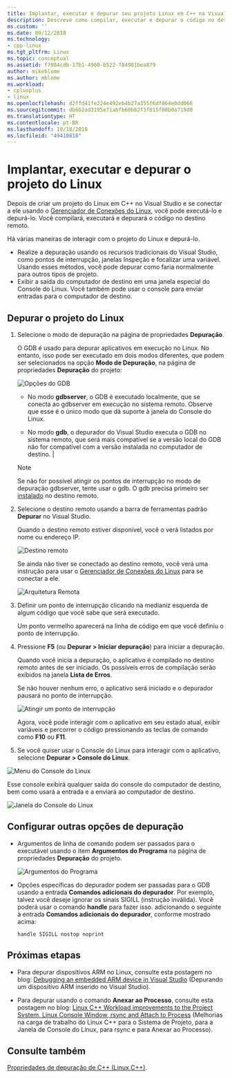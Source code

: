 ```yaml
---
title: Implantar, executar e depurar seu projeto Linux em C++ no Visual Studio | Microsoft Docs
description: Descreve como compilar, executar e depurar o código no destino remoto de dentro de um projeto do Linux em C++ no Visual Studio.
ms.custom: ''
ms.date: 09/12/2018
ms.technology:
- cpp-linux
ms.tgt_pltfrm: Linux
ms.topic: conceptual
ms.assetid: f7084cdb-17b1-4960-b522-f84981bea879
author: mikeblome
ms.author: mblome
ms.workload:
- cplusplus
- linux
ms.openlocfilehash: d2ffd41fe224e492eb4b27a355f6df864e0dd066
ms.sourcegitcommit: db6b2ad3195e71abfb60b62f3f015f08b0a719d0
ms.translationtype: HT
ms.contentlocale: pt-BR
ms.lasthandoff: 10/18/2018
ms.locfileid: "49410818"
---
```

# <a name="deploy-run-and-debug-your-linux-project"></a>Implantar, executar e depurar o projeto do Linux

Depois de criar um projeto do Linux em C++ no Visual Studio e se conectar a ele usando o [Gerenciador de Conexões do Linux](../linux/connect-to-your-remote-linux-computer.md), você pode executá-lo e depurá-lo. Você compilará, executará e depurará o código no destino remoto.

Há várias maneiras de interagir com o projeto do Linux e depurá-lo.

* Realize a depuração usando os recursos tradicionais do Visual Studio, como pontos de interrupção, janelas Inspeção e focalizar uma variável. Usando esses métodos, você pode depurar como faria normalmente para outros tipos de projeto.
* Exibir a saída do computador de destino em uma janela especial do Console do Linux. Você também pode usar o console para enviar entradas para o computador de destino.

## <a name="debug-your-linux-project"></a>Depurar o projeto do Linux

1. Selecione o modo de depuração na página de propriedades **Depuração**.

    O GDB é usado para depurar aplicativos em execução no Linux.  No entanto, isso pode ser executado em dois modos diferentes, que podem ser selecionados na opção **Modo de Depuração**, na página de propriedades **Depuração** do projeto:

    ![Opções do GDB](media/settings_debugger.png)

    - No modo **gdbserver**, o GDB é executado localmente, que se conecta ao gdbserver em execução no sistema remoto.  Observe que esse é o único modo que dá suporte à janela do Console do Linux.

    - No modo **gdb**, o depurador do Visual Studio executa o GDB no sistema remoto, que será mais compatível se a versão local do GDB não for compatível com a versão instalada no computador de destino. |

    > [!NOTE] 
    > Se não for possível atingir os pontos de interrupção no modo de depuração gdbserver, tente usar o gdb. O gdb precisa primeiro ser [instalado](../linux/download-install-and-setup-the-linux-development-workload.md) no destino remoto.

2. Selecione o destino remoto usando a barra de ferramentas padrão **Depurar** no Visual Studio.

    Quando o destino remoto estiver disponível, você o verá listados por nome ou endereço IP.

    ![Destino remoto](media/remote_target.png)

    Se ainda não tiver se conectado ao destino remoto, você verá uma instrução para usar o [Gerenciador de Conexões do Linux](../linux/connect-to-your-remote-linux-computer.md) para se conectar a ele.

    ![Arquitetura Remota](media/architecture.png)

3. Definir um ponto de interrupção clicando na medianiz esquerda de algum código que você sabe que será executado.

    Um ponto vermelho aparecerá na linha de código em que você definiu o ponto de interrupção.

4. Pressione **F5** (ou **Depurar > Iniciar depuração**) para iniciar a depuração.

    Quando você inicia a depuração, o aplicativo é compilado no destino remoto antes de ser iniciado. Os possíveis erros de compilação serão exibidos na janela **Lista de Erros**.

    Se não houver nenhum erro, o aplicativo será iniciado e o depurador pausará no ponto de interrupção.

    ![Atingir um ponto de interrupção](media/hit_breakpoint.png)  

    Agora, você pode interagir com o aplicativo em seu estado atual, exibir variáveis e percorrer o código pressionando as teclas de comando como **F10** ou **F11**.

4. Se você quiser usar o Console do Linux para interagir com o aplicativo, selecione **Depurar > Console do Linux**.

  ![Menu do Console do Linux](media/consolemenu.png)

  Esse console exibirá qualquer saída do console do computador de destino, bem como usará a entrada e a enviará ao computador de destino.

  ![Janela do Console do Linux](media/consolewindow.png)

## <a name="configure-other-debugging-options"></a>Configurar outras opções de depuração

* Argumentos de linha de comando podem ser passados para o executável usando o item **Argumentos do Programa** na página de propriedades **Depuração** do projeto.
  
  ![Argumentos do Programa](media/settings_programarguments.png)

* Opções específicas do depurador podem ser passadas para o GDB usando a entrada **Comandos adicionais do depurador**.  Por exemplo, talvez você deseje ignorar os sinais SIGILL (instrução inválida).  Você poderá usar o comando **handle** para fazer isso.  adicionando o seguinte à entrada **Comandos adicionais do depurador**, conforme mostrado acima:

  ```handle SIGILL nostop noprint```

## <a name="next-steps"></a>Próximas etapas

* Para depurar dispositivos ARM no Linux, consulte esta postagem no blog: [Debugging an embedded ARM device in Visual Studio](https://blogs.msdn.microsoft.com/vcblog/2018/01/10/debugging-an-embedded-arm-device-in-visual-studio/) (Depurando um dispositivo ARM inserido no Visual Studio).

* Para depurar usando o comando **Anexar ao Processo**, consulte esta postagem no blog: [Linux C++ Workload improvements to the Project System, Linux Console Window, rsync and Attach to Process](https://blogs.msdn.microsoft.com/vcblog/2018/03/13/linux-c-workload-improvements-to-the-project-system-linux-console-window-rsync-and-attach-to-process/) (Melhorias na carga de trabalho do Linux C++ para o Sistema de Projeto, para a Janela de Console do Linux, para rsync e para Anexar ao Processo).

## <a name="see-also"></a>Consulte também
[Propriedades de depuração de C++ (Linux C++)](../linux/prop-pages/debugging-linux.md).
